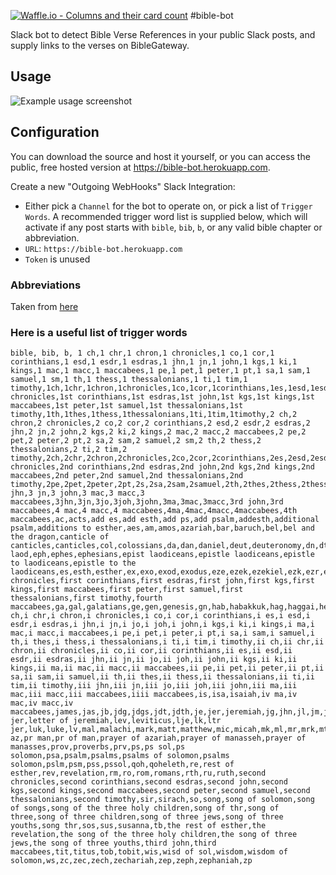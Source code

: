 [![Waffle.io - Columns and their card count](https://badge.waffle.io/JESUSANSWERS777/slack-bible.png?columns=all)](https://waffle.io/JESUSANSWERS777/slack-bible?utm_source=badge)
#bible-bot

Slack bot to detect Bible Verse References in your public Slack posts, and supply links to the verses on BibleGateway.

## Usage

![Example usage screenshot](https://raw.github.com/brandonhorst/bible-bot/master/screenshot.png)

## Configuration

You can download the source and host it yourself, or you can access the public, free hosted version at https://bible-bot.herokuapp.com.

Create a new "Outgoing WebHooks" Slack Integration:

- Either pick a `Channel` for the bot to operate on, or pick a list of `Trigger Words`. A recommended trigger word list is supplied below, which will activate if any post starts with `bible`, `bib`, `b`, or any valid bible chapter or abbreviation.
- `URL`: `https://bible-bot.herokuapp.com`
- `Token` is unused


### Abbreviations

Taken from [here](https://www.logos.com/support/windows/L3/book_abbreviations)


### Here is a useful list of trigger words

```
bible, bib, b, 1 ch,1 chr,1 chron,1 chronicles,1 co,1 cor,1 corinthians,1 esd,1 esdr,1 esdras,1 jhn,1 jn,1 john,1 kgs,1 ki,1 kings,1 mac,1 macc,1 maccabees,1 pe,1 pet,1 peter,1 pt,1 sa,1 sam,1 samuel,1 sm,1 th,1 thess,1 thessalonians,1 ti,1 tim,1 timothy,1ch,1chr,1chron,1chronicles,1co,1cor,1corinthians,1es,1esd,1esdr,1esdras,1jhn,1jn,1jo,1joh,1john,1k,1kgs,1ki,1kin,1kings,1m,1ma,1mac,1macc,1maccabees,1pe,1pet,1peter,1pt,1s,1sa,1sam,1samuel,1st chronicles,1st corinthians,1st esdras,1st john,1st kgs,1st kings,1st maccabees,1st peter,1st samuel,1st thessalonians,1st timothy,1th,1thes,1thess,1thessalonians,1ti,1tim,1timothy,2 ch,2 chron,2 chronicles,2 co,2 cor,2 corinthians,2 esd,2 esdr,2 esdras,2 jhn,2 jn,2 john,2 kgs,2 ki,2 kings,2 mac,2 macc,2 maccabees,2 pe,2 pet,2 peter,2 pt,2 sa,2 sam,2 samuel,2 sm,2 th,2 thess,2 thessalonians,2 ti,2 tim,2 timothy,2ch,2chr,2chron,2chronicles,2co,2cor,2corinthians,2es,2esd,2esdr,2esdras,2jhn,2jn,2jo,2joh,2john,2k,2kgs,2ki,2kin,2kings,2m,2ma,2mac,2macc,2maccabees,2nd chronicles,2nd corinthians,2nd esdras,2nd john,2nd kgs,2nd kings,2nd maccabees,2nd peter,2nd samuel,2nd thessalonians,2nd timothy,2pe,2pet,2peter,2pt,2s,2sa,2sam,2samuel,2th,2thes,2thess,2thessalonians,2ti,2tim,2timothy,3 jhn,3 jn,3 john,3 mac,3 macc,3 maccabees,3jhn,3jn,3jo,3joh,3john,3ma,3mac,3macc,3rd john,3rd maccabees,4 mac,4 macc,4 maccabees,4ma,4mac,4macc,4maccabees,4th maccabees,ac,acts,add es,add esth,add ps,add psalm,addesth,additional psalm,additions to esther,aes,am,amos,azariah,bar,baruch,bel,bel and the dragon,canticle of canticles,canticles,col,colossians,da,dan,daniel,deut,deuteronomy,dn,dt,ec,ecc,eccles,ecclesiastes,ecclesiasticus,ecclus,ep laod,eph,ephes,ephesians,epist laodiceans,epistle laodiceans,epistle to laodiceans,epistle to the laodiceans,es,esth,esther,ex,exo,exod,exodus,eze,ezek,ezekiel,ezk,ezr,ezra,first chronicles,first corinthians,first esdras,first john,first kgs,first kings,first maccabees,first peter,first samuel,first thessalonians,first timothy,fourth maccabees,ga,gal,galatians,ge,gen,genesis,gn,hab,habakkuk,hag,haggai,heb,hebrews,hg,ho,hos,hosea,i ch,i chr,i chron,i chronicles,i co,i cor,i corinthians,i es,i esd,i esdr,i esdras,i jhn,i jn,i jo,i joh,i john,i kgs,i ki,i kings,i ma,i mac,i macc,i maccabees,i pe,i pet,i peter,i pt,i sa,i sam,i samuel,i th,i thes,i thess,i thessalonians,i ti,i tim,i timothy,ii ch,ii chr,ii chron,ii chronicles,ii co,ii cor,ii corinthians,ii es,ii esd,ii esdr,ii esdras,ii jhn,ii jn,ii jo,ii joh,ii john,ii kgs,ii ki,ii kings,ii ma,ii mac,ii macc,ii maccabees,ii pe,ii pet,ii peter,ii pt,ii sa,ii sam,ii samuel,ii th,ii thes,ii thess,ii thessalonians,ii ti,ii tim,ii timothy,iii jhn,iii jn,iii jo,iii joh,iii john,iii ma,iii mac,iii macc,iii maccabees,iiii maccabees,is,isa,isaiah,iv ma,iv mac,iv macc,iv maccabees,james,jas,jb,jdg,jdgs,jdt,jdth,je,jer,jeremiah,jg,jhn,jl,jm,jn,jnh,job,joe,joel,john,jon,jonah,jos,josh,joshua,jr,jsh,jth,jud,jude,judg,judges,judith,la,lam,lamentations,laod,laodiceans,le,let jer,letter of jeremiah,lev,leviticus,lje,lk,ltr jer,luk,luke,lv,mal,malachi,mark,matt,matthew,mic,micah,mk,ml,mr,mrk,mt,na,nah,nahum,nb,ne,neh,nehemiah,nm,nu,num,numbers,ob,obad,obadiah,ode,phil,philem,philemon,philippians,phm,php,pma,pr,pr az,pr man,pr of man,prayer of azariah,prayer of manasseh,prayer of manasses,prov,proverbs,prv,ps,ps sol,ps solomon,psa,psalm,psalms,psalms of solomon,psalms solomon,pslm,psm,pss,pssol,qoh,qoheleth,re,rest of esther,rev,revelation,rm,ro,rom,romans,rth,ru,ruth,second chronicles,second corinthians,second esdras,second john,second kgs,second kings,second maccabees,second peter,second samuel,second thessalonians,second timothy,sir,sirach,so,song,song of solomon,song of songs,song of the three holy children,song of thr,song of three,song of three children,song of three jews,song of three youths,song thr,sos,sus,susanna,tb,the rest of esther,the revelation,the song of the three holy children,the song of three jews,the song of three youths,third john,third maccabees,tit,titus,tob,tobit,wis,wisd of sol,wisdom,wisdom of solomon,ws,zc,zec,zech,zechariah,zep,zeph,zephaniah,zp
```
